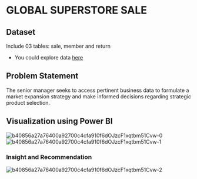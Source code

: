# GLOBAL SUPERSTORE SALE
## Dataset

Include 03 tables: sale, member and return
- You could explore data [here](https://docs.google.com/spreadsheets/d/1muDkvWUSDCOiAFjMWUol_YLreb5cdV9d/edit?usp=share_link&ouid=105121562019794623926&rtpof=true&sd=true)

## Problem Statement

The senior manager seeks to access pertinent business data to formulate a market expansion strategy and make informed decisions regarding strategic product selection.

## Visualization using Power BI

![b40856a27a76400a92700c4cfa910f6dOJzcF1xqtbm51Cvw-0](https://github.com/Hoaithomint/Power-BI/assets/141213880/5725bd11-f19c-4464-9b69-344446a74634)
![b40856a27a76400a92700c4cfa910f6dOJzcF1xqtbm51Cvw-1](https://github.com/Hoaithomint/Power-BI/assets/141213880/4af4a96c-3d2d-499c-bcd6-dde974ffa37d)

### Insight and Recommendation
![b40856a27a76400a92700c4cfa910f6dOJzcF1xqtbm51Cvw-2](https://github.com/Hoaithomint/Power-BI/assets/141213880/43c87e41-e9b4-4c95-9800-b1483f295692)





